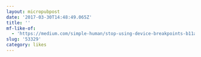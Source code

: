 ```yaml
---
layout: micropubpost
date: '2017-03-30T14:48:49.065Z'
title: ''
mf-like-of:
  - 'https://medium.com/simple-human/stop-using-device-breakpoints-b11a87e2625c'
slug: '53329'
category: likes
---
```


